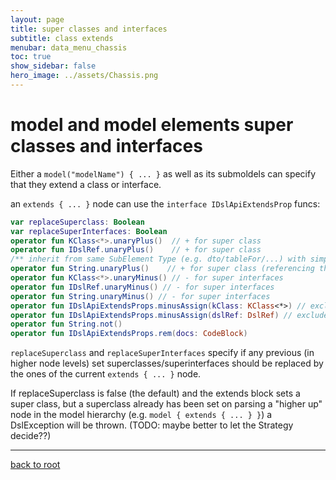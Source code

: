```yaml
---
layout: page
title: super classes and interfaces
subtitle: class extends
menubar: data_menu_chassis
toc: true
show_sidebar: false
hero_image: ../assets/Chassis.png
---
```

# model and model elements super classes and interfaces

Either a `model("modelName") { ... }` as well as its submoldels can specify that they extend a class or interface.

an `extends { ... }` node can use the `interface IDslApiExtendsProp` funcs:

```kotlin
var replaceSuperclass: Boolean
var replaceSuperInterfaces: Boolean
operator fun KClass<*>.unaryPlus()  // + for super class
operator fun IDslRef.unaryPlus()    // + for super class
/** inherit from same SubElement Type (e.g. dto/tableFor/...) with simpleName C.DEFAULT, of an element (e.g. model) in the same group which has this name */
operator fun String.unaryPlus()    // + for super class (referencing this@modelgroup's name of ModelSubElement of this@modelsubelement(thisSimpleName)
operator fun KClass<*>.unaryMinus() // - for super interfaces
operator fun IDslRef.unaryMinus() // - for super interfaces
operator fun String.unaryMinus() // - for super interfaces
operator fun IDslApiExtendsProps.minusAssign(kClass: KClass<*>) // exclude from super class/interfaces
operator fun IDslApiExtendsProps.minusAssign(dslRef: DslRef) // exclude from super class/interfaces
operator fun String.not()
operator fun IDslApiExtendsProps.rem(docs: CodeBlock)
```
`replaceSuperclass` and `replaceSuperInterfaces` specify if any previous (in higher node levels) set superclasses/superinterfaces
should be replaced by the ones of the current `extends { ... }` node.

If replaceSuperclass is false (the default) and the extends block sets a super class,
but a superclass already has been set on parsing a "higher up" node in the model hierarchy (e.g. `model { extends { ... } }`)
a DslException will be thrown. (TODO: maybe better to let the Strategy decide??)

<hr/>

[back to root](..)
